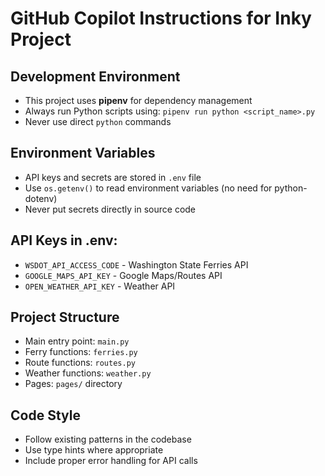 # GitHub Copilot Instructions for Inky Project

## Development Environment
- This project uses **pipenv** for dependency management
- Always run Python scripts using: `pipenv run python <script_name>.py`
- Never use direct `python` commands

## Environment Variables
- API keys and secrets are stored in `.env` file
- Use `os.getenv()` to read environment variables (no need for python-dotenv)
- Never put secrets directly in source code

## API Keys in .env:
- `WSDOT_API_ACCESS_CODE` - Washington State Ferries API
- `GOOGLE_MAPS_API_KEY` - Google Maps/Routes API
- `OPEN_WEATHER_API_KEY` - Weather API

## Project Structure
- Main entry point: `main.py`
- Ferry functions: `ferries.py` 
- Route functions: `routes.py`
- Weather functions: `weather.py`
- Pages: `pages/` directory

## Code Style
- Follow existing patterns in the codebase
- Use type hints where appropriate
- Include proper error handling for API calls
